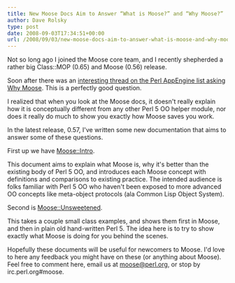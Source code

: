 ```yaml
---
title: New Moose Docs Aim to Answer “What is Moose?” and “Why Moose?”
author: Dave Rolsky
type: post
date: 2008-09-03T17:34:51+00:00
url: /2008/09/03/new-moose-docs-aim-to-answer-what-is-moose-and-why-moose/
---
```

Not so long ago I joined the Moose core team, and I recently shepherded a rather big Class::MOP (0.65) and Moose (0.56) release.

Soon after there was an [interesting thread on the Perl AppEngine list asking Why Moose][1]. This is a perfectly good question.

I realized that when you look at the Moose docs, it doesn't really explain how it is conceptually different from any other Perl 5 OO helper module, nor does it really do much to show you exactly how Moose saves you work.

In the latest release, 0.57, I've written some new documentation that aims to answer some of these questions.

First up we have [Moose::Intro][2].

This document aims to explain what Moose is, why it's better than the existing body of Perl 5 OO, and introduces each Moose concept with definitions and comparisons to existing practice. The intended audience is folks familiar with Perl 5 OO who haven't been exposed to more advanced OO concepts like meta-object protocols (ala Common Lisp Object System).

Second is [Moose::Unsweetened][3].

This takes a couple small class examples, and shows them first in Moose, and then in plain old hand-written Perl 5. The idea here is to try to show exactly what Moose is doing for you behind the scenes.

Hopefully these documents will be useful for newcomers to Moose. I'd love to here any feedback you might have on these (or anything about Moose). Feel free to comment here, email us at moose@perl.org, or stop by irc.perl.org#moose.

 [1]: http://groups.google.com/group/perl-appengine/browse_thread/thread/26ddf4c0cf76b2ac
 [2]: http://search.cpan.org/~drolsky/Moose-0.57/lib/Moose/Intro.pod
 [3]: http://search.cpan.org/~drolsky/Moose-0.57/lib/Moose/Unsweetened.pod